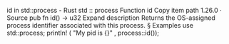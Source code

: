 id in std::process - Rust
std
::
process
Function
id
Copy item path
1.26.0
·
Source
pub fn id() ->
u32
Expand description
Returns the OS-assigned process identifier associated with this process.
§
Examples
use
std::process;
println!
(
"My pid is {}"
, process::id());